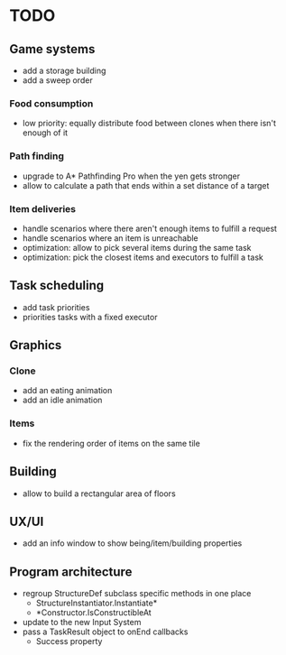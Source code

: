 # TODO

## Game systems
- add a storage building
- add a sweep order

### Food consumption
- low priority: equally distribute food between clones when there isn't enough of it

### Path finding
- upgrade to A* Pathfinding Pro when the yen gets stronger
- allow to calculate a path that ends within a set distance of a target

### Item deliveries
- handle scenarios where there aren't enough items to fulfill a request
- handle scenarios where an item is unreachable
- optimization: allow to pick several items during the same task
- optimization: pick the closest items and executors to fulfill a task

## Task scheduling
- add task priorities
- priorities tasks with a fixed executor

## Graphics

### Clone
- add an eating animation
- add an idle animation

### Items
- fix the rendering order of items on the same tile

## Building
- allow to build a rectangular area of floors

## UX/UI
- add an info window to show being/item/building properties

## Program architecture
- regroup StructureDef subclass specific methods in one place
  - StructureInstantiator.Instantiate*
  - *Constructor.IsConstructibleAt
- update to the new Input System
- pass a TaskResult object to onEnd callbacks
  - Success property